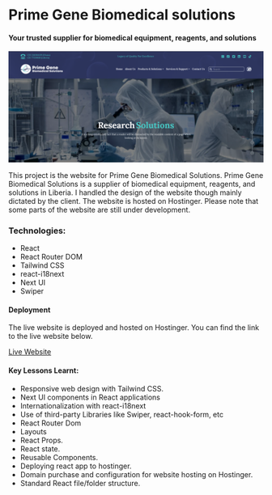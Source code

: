 # Prime Gene Biomedical solutions

#### Your trusted supplier for biomedical equipment, reagents, and solutions

![Prime Gene Biomedical solutions](public/assets/primegenebiomedicalsolutions.png)

This project is the website for Prime Gene Biomedical Solutions. Prime Gene Biomedical Solutions is a supplier of biomedical equipment, reagents, and solutions in Liberia. I handled the design of the website though mainly dictated by the client. The website is hosted on Hostinger. Please note that some parts of the website are still under development.

### Technologies:

- React
- React Router DOM
- Tailwind CSS
- react-i18next
- Next UI
- Swiper

#### Deployment

The live website is deployed and hosted on Hostinger. You can find the link to the live website below.

[Live Website](https://primegenebiomedicalsolutions.com/)

#### Key Lessons Learnt:

- Responsive web design with Tailwind CSS.
- Next UI components in React applications
- Internationalization with react-i18next
- Use of third-party Libraries like Swiper, react-hook-form, etc
- React Router Dom
- Layouts
- React Props.
- React state.
- Reusable Components.
- Deploying react app to hostinger.
- Domain purchase and configuration for website hosting on Hostinger.
- Standard React file/folder structure.

